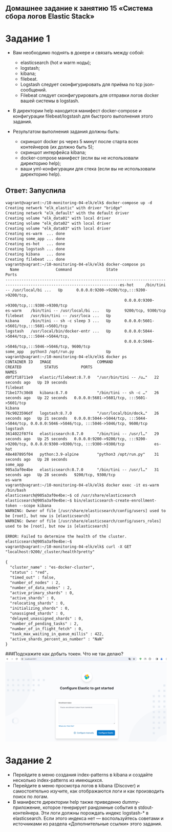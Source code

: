 ## Домашнее задание к занятию 15 «Система сбора логов Elastic Stack»
# Задание 1
- Вам необходимо поднять в докере и связать между собой:
  - elasticsearch (hot и warm ноды);
  - logstash;
  -  kibana;
  - filebeat.
  - Logstash следует сконфигурировать для приёма по tcp json-сообщений.
  - Filebeat следует сконфигурировать для отправки логов docker вашей системы в logstash.

- В директории help находится манифест docker-compose и конфигурации filebeat/logstash для быстрого выполнения этого задания.
- Результатом выполнения задания должны быть:
  - скриншот docker ps через 5 минут после старта всех контейнеров (их должно быть 5);
  - скриншот интерфейса kibana;
  - docker-compose манифест (если вы не использовали директорию help);
  - ваши yml-конфигурации для стека (если вы не использовали директорию help).
 ## Ответ: Запуспила 
```
vagrant@vagrant:~/10-monitoring-04-elk/elk$ docker-compose up -d
Creating network "elk_elastic" with driver "bridge"
Creating network "elk_default" with the default driver
Creating volume "elk_data01" with local driver
Creating volume "elk_data02" with local driver
Creating volume "elk_data03" with local driver
Creating es-warm  ... done
Creating some_app ... done
Creating es-hot   ... done
Creating logstash ... done
Creating kibana   ... done
Creating filebeat ... done
vagrant@vagrant:~/10-monitoring-04-elk/elk$ docker-compose ps
  Name                Command               State                                  Ports
------------------------------------------------------------------------------------------------------------------------es-hot     /bin/tini -- /usr/local/bi ...   Up      0.0.0.0:9200->9200/tcp,:::9200->9200/tcp,
                                                    0.0.0.0:9300->9300/tcp,:::9300->9300/tcp
es-warm    /bin/tini -- /usr/local/bi ...   Up      9200/tcp, 9300/tcp
filebeat   /usr/bin/tini -- /usr/loca ...   Up
kibana     /bin/tini -- sh -c sleep 3 ...   Up      0.0.0.0:5601->5601/tcp,:::5601->5601/tcp
logstash   /usr/local/bin/docker-entr ...   Up      0.0.0.0:5044->5044/tcp,:::5044->5044/tcp,
                                                    0.0.0.0:5046->5046/tcp,:::5046->5046/tcp, 9600/tcp
some_app   python3 /opt/run.py              Up
vagrant@vagrant:~/10-monitoring-04-elk/elk$ docker ps
CONTAINER ID   IMAGE                    COMMAND                  CREATED          STATUS          PORTS                                                                                            NAMES
d0f2f18711e9   elastic/filebeat:8.7.0   "/usr/bin/tini -- /u…"   22 seconds ago   Up 19 seconds                                                                                                    filebeat
71be177c30d8   kibana:8.7.0             "/bin/tini -- sh -c …"   26 seconds ago   Up 22 seconds   0.0.0.0:5601->5601/tcp, :::5601->5601/tcp                                                        kibana
76c9023596df   logstash:8.7.0           "/usr/local/bin/dock…"   26 seconds ago   Up 21 seconds   0.0.0.0:5044->5044/tcp, :::5044->5044/tcp, 0.0.0.0:5046->5046/tcp, :::5046->5046/tcp, 9600/tcp   logstash
3614022f07f4   elasticsearch:8.7.0      "/bin/tini -- /usr/l…"   29 seconds ago   Up 25 seconds   0.0.0.0:9200->9200/tcp, :::9200->9200/tcp, 0.0.0.0:9300->9300/tcp, :::9300->9300/tcp             es-hot
48e487895f04   python:3.9-alpine        "python3 /opt/run.py"    31 seconds ago   Up 28 seconds                                                                                                    some_app
905a3af0e4be   elasticsearch:8.7.0      "/bin/tini -- /usr/l…"   31 seconds ago   Up 28 seconds   9200/tcp, 9300/tcp                                                                               es-warm
vagrant@vagrant:~/10-monitoring-04-elk/elk$ docker exec -it es-warm /bin/bash
elasticsearch@905a3af0e4be:~$ cd /usr/share/elasticsearch
elasticsearch@905a3af0e4be:~$ bin/elasticsearch-create-enrollment-token --scope kibana
WARNING: Owner of file [/usr/share/elasticsearch/config/users] used to be [root], but now is [elasticsearch]
WARNING: Owner of file [/usr/share/elasticsearch/config/users_roles] used to be [root], but now is [elasticsearch]

ERROR: Failed to determine the health of the cluster.
elasticsearch@905a3af0e4be:~$
vagrant@vagrant:~/10-monitoring-04-elk/elk$ curl -X GET "localhost:9200/_cluster/health?pretty"

{
  "cluster_name" : "es-docker-cluster",
  "status" : "red",
  "timed_out" : false,
  "number_of_nodes" : 2,
  "number_of_data_nodes" : 2,
  "active_primary_shards" : 0,
  "active_shards" : 0,
  "relocating_shards" : 0,
  "initializing_shards" : 0,
  "unassigned_shards" : 0,
  "delayed_unassigned_shards" : 0,
  "number_of_pending_tasks" : 2,
  "number_of_in_flight_fetch" : 0,
  "task_max_waiting_in_queue_millis" : 422,
  "active_shards_percent_as_number" : "NaN"
}
```
  ###Подскажите  как добыть токен. Что не так делаю? 
  ![1](https://github.com/EVolgina/elk/blob/main/5601.PNG)
# Задание 2
- Перейдите в меню создания index-patterns в kibana и создайте несколько index-patterns из имеющихся.
- Перейдите в меню просмотра логов в kibana (Discover) и самостоятельно изучите, как отображаются логи и как производить поиск по логам.
- В манифесте директории help также приведенно dummy-приложение, которое генерирует рандомные события в stdout-контейнера. Эти логи должны порождать индекс logstash-* в elasticsearch. Если этого индекса нет — воспользуйтесь советами и источниками из раздела «Дополнительные ссылки» этого задания.
                                                                           

